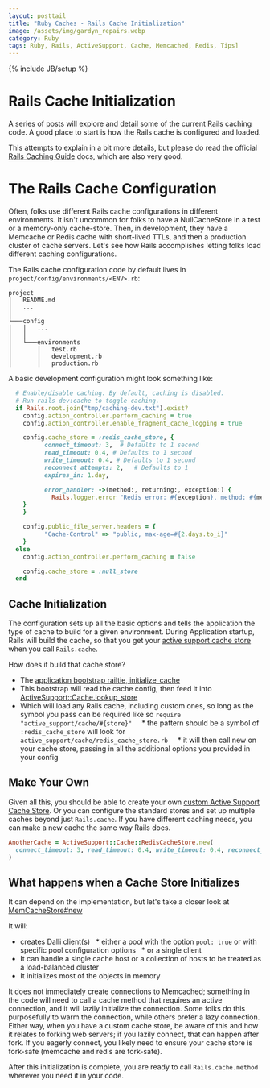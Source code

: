 ```yaml
---
layout: posttail
title: "Ruby Caches - Rails Cache Initialization"
image: /assets/img/gardyn_repairs.webp
category: Ruby
tags: Ruby, Rails, ActiveSupport, Cache, Memcached, Redis, Tips]
---
```

{% include JB/setup %}

# Rails Cache Initialization

A series of posts will explore and detail some of the current Rails caching code. A good place to start is how the Rails cache is configured and loaded.

This attempts to explain in a bit more details, but please do read the official [Rails Caching Guide](https://guides.rubyonrails.org/caching_with_rails.html#cache-stores) docs, which are also very good.

# The Rails Cache Configuration

Often, folks use different Rails cache configurations in different environments. It isn't uncommon for folks to have a NullCacheStore in a test or a memory-only cache-store. Then, in development, they have a Memcache or Redis cache with short-lived TTLs, and then a production cluster of cache servers. Let's see how Rails accomplishes letting folks load different caching configurations.

The Rails cache configuration code by default lives in `project/config/environments/<ENV>.rb`:

```
project
│   README.md
│   ...    
│
└───config
│   │   ...
│   │
│   └───environments
│       │   test.rb
│       │   development.rb
│       │   production.rb
```

A basic development configuration might look something like:

```ruby
  # Enable/disable caching. By default, caching is disabled.
  # Run rails dev:cache to toggle caching.
  if Rails.root.join("tmp/caching-dev.txt").exist?
    config.action_controller.perform_caching = true
    config.action_controller.enable_fragment_cache_logging = true

    config.cache_store = :redis_cache_store, {
          connect_timeout: 3,  # Defaults to 1 second
          read_timeout: 0.4, # Defaults to 1 second
          write_timeout: 0.4, # Defaults to 1 second
          reconnect_attempts: 2,   # Defaults to 1
          expires_in: 1.day,

          error_handler: ->(method:, returning:, exception:) {
            Rails.logger.error "Redis error: #{exception}, method: #{method}, returning: #{returning}"
    }
    }

    config.public_file_server.headers = {
          "Cache-Control" => "public, max-age=#{2.days.to_i}"
    }
  else
    config.action_controller.perform_caching = false

    config.cache_store = :null_store
  end
```

## Cache Initialization

The configuration sets up all the basic options and tells the application the type of cache to build for a given environment. During Application startup, Rails will build the cache, so that you get your [active support cache store](https://api.rubyonrails.org/v7.1/classes/ActiveSupport/Cache/Store.html) when you call `Rails.cache`.

How does it build that cache store? 

* The [application bootstrap railtie, initialize_cache](https://github.com/rails/rails/blob/6e284f339bb123575a61852e25dff278a764d9b3/railties/lib/rails/application/bootstrap.rb#L82)
* This bootstrap will read the cache config, then feed it into [ActiveSupport::Cache.lookup_store](https://apidock.com/rails/v7.1.3.4/ActiveSupport/Cache/lookup_store/class)
* Which will load any Rails cache, including custom ones, so long as the symbol you pass can be required like so `require "active_support/cache/#{store}"`
    * the pattern should be a symbol of `:redis_cache_store` will look for `active_support/cache/redis_cache_store.rb`
    * it will then call new on your cache store, passing in all the additional options you provided in your config

## Make Your Own

Given all this, you should be able to create your own [custom Active Support Cache Store](https://www.mobomo.com/2012/03/writing-a-custom-rails-cache-store/). Or you can configure the standard stores and set up multiple caches beyond just `Rails.cache`. If you have different caching needs, you can make a new cache the same way Rails does.

```ruby
AnotherCache = ActiveSupport::Cache::RedisCacheStore.new(
  connect_timeout: 3, read_timeout: 0.4, write_timeout: 0.4, reconnect_attempts: 2,  expires_in: 1.day
)
```

## What happens when a Cache Store Initializes

It can depend on the implementation, but let's take a closer look at [MemCacheStore#new](https://github.com/rails/rails/blob/6e284f339bb123575a61852e25dff278a764d9b3/activesupport/lib/active_support/cache/mem_cache_store.rb#L77)

It will:  

* creates Dalli client(s)
  * either a pool with the option `pool: true` or with specific pool configuration options
  * or a single client
* It can handle a single cache host or a collection of hosts to be treated as a load-balanced cluster
* It initializes most of the objects in memory

It does not immediately create connections to Memcached; something in the code will need to call a cache method that requires an active connection, and it will lazily initialize the connection. Some folks do this purposefully to warm the connection, while others prefer a lazy connection. Either way, when you have a custom cache store, be aware of this and how it relates to forking web servers; if you lazily connect, that can happen after fork. If you eagerly connect, you likely need to ensure your cache store is fork-safe (memcache and redis are fork-safe).

After this initialization is complete, you are ready to call `Rails.cache.method` wherever you need it in your code.